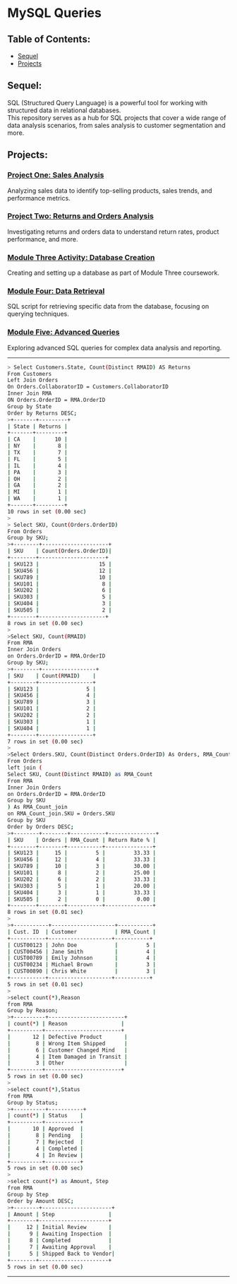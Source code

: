 <!DOCTYPE html>
<head>
  <meta charset="UTF-8">
  <meta name="viewport" content="width=device-width, initial-scale=1.0">
</head>
<body>
  <h1>MySQL Queries</h1>
  <h2>Table of Contents:</h2>
  <ul>
    <li>
      <a href="#sequel">Sequel</a>
    </li>
    <li>
      <a href="#projects">Projects</a>
    </li>
  </ul>
  <h2>Sequel:</h2>
  <p>SQL (Structured Query Language) is a powerful tool for working with structured data in relational databases. <br>This repository serves as a hub for SQL projects that cover a wide range of data analysis scenarios, from sales analysis to customer segmentation and more. </p>
  <h2>Projects:</h2>
  <h3>
    <a href="Project%20One.sql">Project One: Sales Analysis</a>
  </h3>
  <p>Analyzing sales data to identify top-selling products, sales trends, and performance metrics.</p>
  <h3>
    <a href="Project%20Two.sql">Project Two: Returns and Orders Analysis</a>
  </h3>
  <p>Investigating returns and orders data to understand return rates, product performance, and more.</p>
  <h3>
    <a href="Module%20Three%20Activity.sql">Module Three Activity: Database Creation</a>
  </h3>
  <p>Creating and setting up a database as part of Module Three coursework.</p>
  <h3>
    <a href="Module%20Four.sql">Module Four: Data Retrieval</a>
  </h3>
  <p>SQL script for retrieving specific data from the database, focusing on querying techniques.</p>
  <h3>
    <a href="Module%20Five.sql">Module Five: Advanced Queries</a>
  </h3>
  <p>Exploring advanced SQL queries for complex data analysis and reporting.</p>

<hr>

```bash
> Select Customers.State, Count(Distinct RMAID) AS Returns
From Customers
Left Join Orders
On Orders.CollaboratorID = Customers.CollaboratorID
Inner Join RMA
ON Orders.OrderID = RMA.OrderID
Group by State
Order by Returns DESC;
>+-------+---------+
| State | Returns |
+-------+---------+
| CA    |      10 |
| NY    |       8 |
| TX    |       7 |
| FL    |       5 |
| IL    |       4 |
| PA    |       3 |
| OH    |       2 |
| GA    |       2 |
| MI    |       1 |
| WA    |       1 |
+-------+---------+
10 rows in set (0.00 sec)
>
> Select SKU, Count(Orders.OrderID)
From Orders
Group by SKU;
>+--------+---------------------+
| SKU    | Count(Orders.OrderID)|
+--------+---------------------+
| SKU123 |                   15 |
| SKU456 |                   12 |
| SKU789 |                   10 |
| SKU101 |                    8 |
| SKU202 |                    6 |
| SKU303 |                    5 |
| SKU404 |                    3 |
| SKU505 |                    2 |
+--------+---------------------+
8 rows in set (0.00 sec)
>
>Select SKU, Count(RMAID)
From RMA
Inner Join Orders
on Orders.OrderID = RMA.OrderID
Group by SKU;
>+--------+-----------------+
| SKU    | Count(RMAID)    |
+--------+-----------------+
| SKU123 |               5 |
| SKU456 |               4 |
| SKU789 |               3 |
| SKU101 |               2 |
| SKU202 |               2 |
| SKU303 |               1 |
| SKU404 |               1 |
+--------+-----------------+
7 rows in set (0.00 sec)
>
>Select Orders.SKU, Count(Distinct Orders.OrderID) As Orders, RMA_Count, (RMA_Count / Count(*) * 100) AS 'Return Rate %'
From Orders
left join (
Select SKU, Count(Distinct RMAID) as RMA_Count
From RMA
Inner Join Orders
on Orders.OrderID = RMA.OrderID
Group by SKU
) As RMA_Count_join
on RMA_Count_join.SKU = Orders.SKU
Group by SKU
Order by Orders DESC;
>+--------+--------+-----------+---------------+
| SKU    | Orders | RMA_Count | Return Rate % |
+--------+--------+-----------+---------------+
| SKU123 |     15 |         5 |         33.33 |
| SKU456 |     12 |         4 |         33.33 |
| SKU789 |     10 |         3 |         30.00 |
| SKU101 |      8 |         2 |         25.00 |
| SKU202 |      6 |         2 |         33.33 |
| SKU303 |      5 |         1 |         20.00 |
| SKU404 |      3 |         1 |         33.33 |
| SKU505 |      2 |         0 |          0.00 |
+--------+--------+-----------+---------------+
8 rows in set (0.01 sec)
>
>+-----------+--------------------+-----------+
| Cust. ID  | Customer            | RMA_Count |
+-----------+--------------------+-----------+
| CUST00123 | John Doe            |         5 |
| CUST00456 | Jane Smith          |         4 |
| CUST00789 | Emily Johnson       |         4 |
| CUST00234 | Michael Brown       |         3 |
| CUST00890 | Chris White         |         3 |
+-----------+--------------------+-----------+
5 rows in set (0.01 sec)
>
>select count(*),Reason 
from RMA
Group by Reason;
>+----------+------------------------+
| count(*) | Reason                 |
+----------+------------------------+
|       12 | Defective Product       |
|        8 | Wrong Item Shipped      |
|        6 | Customer Changed Mind   |
|        4 | Item Damaged in Transit |
|        3 | Other                   |
+----------+------------------------+
5 rows in set (0.00 sec)
>
>select count(*),Status 
from RMA
Group by Status;
>+----------+-----------+
| count(*) | Status    |
+----------+-----------+
|       10 | Approved  |
|        8 | Pending   |
|        7 | Rejected  |
|        4 | Completed |
|        4 | In Review |
+----------+-----------+
5 rows in set (0.00 sec)
>
>select count(*) as Amount, Step 
from RMA
Group by Step
Order by Amount DESC;
>+--------+----------------------+
| Amount | Step                 |
+--------+----------------------+
|     12 | Initial Review       |
|      9 | Awaiting Inspection  |
|      8 | Completed            |
|      7 | Awaiting Approval    |
|      5 | Shipped Back to Vendor|
+--------+----------------------+
5 rows in set (0.00 sec)
```
<hr>

